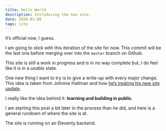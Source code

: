 ```yaml
---
title: Hello World
description: Introducing the new site.
date: 2020-01-09
tags: site
---
```

It’s official now, I guess.

I am going to stick with this iteration of the site for now. This commit will be the last one before merging over into the `master` branch on Github.

This site is still a work in progress and is in no way complete but, I do feel like it is in a _usable_ state.

One new thing I want to try is to give a write-up with every major change. This idea is taken from Johnnie Hallman and how [he’s treating his new site update](https://destroytoday.com/).

I really like the idea behind it: **learning and building in public**. 

I am starting this post a bit later in the process than he did, and here is a general rundown of where the site is at.

The site is running on an Eleventy backend.

